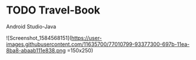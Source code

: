 # TODO Travel-Book
 Android Studio-Java
 
 ![Screenshot_1584568151](https://user-images.githubusercontent.com/11635700/77010799-93377300-697b-11ea-8ba8-abaab111e838.png  =150x250)


